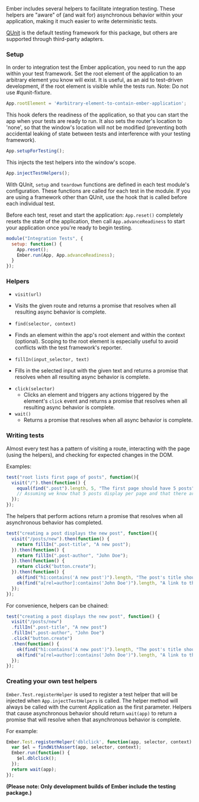 
Ember includes several helpers to facilitate integration testing. These helpers are "aware" of (and wait for) asynchronous behavior within your application, making it much easier to write deterministic tests.

[QUnit](http://qunitjs.com/) is the default testing framework for this package, but others are supported through third-party adapters.

### Setup
In order to integration test the Ember application, you need to run the app within your test framework. Set the root element of the application to an arbitrary element you know will exist. It is useful, as an aid to test-driven development, if the root element is visible while the tests run. Note: Do not use #qunit-fixture.

```javascript
App.rootElement = '#arbitrary-element-to-contain-ember-application';
```

This hook defers the readiness of the application, so that you can start the app when your tests are ready to run. It also sets the router's location to 'none', so that the window's location will not be modified (preventing both accidental leaking of state between tests and interference with your testing framework).

```javascript
App.setupForTesting();
```

This injects the test helpers into the window's scope.

```javascript
App.injectTestHelpers();
```

With QUnit, `setup` and `teardown` functions are defined in each test module's configuration. These functions are called for each test in the module. If you are using a framework other than QUnit, use the hook that is called before each individual test. 

Before each test, reset and start the application: `App.reset()` completely resets the state of the application, then call `App.advanceReadiness` to start your application once you're ready to begin testing.

```javascript
module("Integration Tests", {
  setup: function() {
    App.reset();
    Ember.run(App, App.advanceReadiness);
  }
});
```

### Helpers

* `visit(url)`
 - Visits the given route and returns a promise that resolves when all resulting async behavior is complete.
* `find(selector, context)`
 - Finds an element within the app's root element and within the context (optional). Scoping to the root element is especially useful to avoid conflicts with the test framework's reporter.
* `fillIn(input_selector, text)`
 - Fills in the selected input with the given text and returns a promise that resolves when all resulting async behavior is complete.
* `click(selector)`
  - Clicks an element and triggers any actions triggered by the element's `click` event and returns a promise that resolves when all resulting async behavior is complete.
* `wait()`
  - Returns a promise that resolves when all async behavior is complete.

### Writing tests

Almost every test has a pattern of visiting a route, interacting with the page (using the helpers), and checking for expected changes in the DOM. 

Examples:

```javascript 
test("root lists first page of posts", function(){
  visit("/").then(function() {
    equal(find(".post").length, 5, "The first page should have 5 posts"); 
    // Assuming we know that 5 posts display per page and that there are more than 5 posts
  });
});
```

The helpers that perform actions return a promise that resolves when all asynchronous behavior has completed.

```javascript
test("creating a post displays the new post", function(){
  visit("/posts/new").then(function() {
    return fillIn(".post-title", "A new post");  
  }).then(function() {
    return fillIn(".post-author", "John Doe");
  }).then(function() {
    return click("button.create");
  }).then(function() {
    ok(find("h1:contains('A new post')").length, "The post's title should display");
    ok(find("a[rel=author]:contains('John Doe')").length, "A link to the author should display");
  });
});
```

For convenience, helpers can be chained: 

```javascript
test("creating a post displays the new post", function() {
  visit("/posts/new")
  .fillIn(".post-title", "A new post")  
  .fillIn(".post-author", "John Doe")
  .click("button.create")
  .then(function() {
    ok(find("h1:contains('A new post')").length, "The post's title should display");
    ok(find("a[rel=author]:contains('John Doe')").length, "A link to the author should display");
  });
});
```

### Creating your own test helpers

`Ember.Test.registerHelper` is used to register a test helper that will be injected when `App.injectTestHelpers` is called.
The helper method will always be called with the current Application as the first parameter. Helpers that cause asynchronous behavior should return `wait(app)` to return a promise that will resolve when that asynchronous behavior is complete.

For example:
    
```javascript
Ember.Test.registerHelper('dblclick', function(app, selector, context) {
  var $el = findWithAssert(app, selector, context);
  Ember.run(function() {
    $el.dblclick();
  });
  return wait(app);
});
```

**(Please note: Only development builds of Ember include the testing package.)**